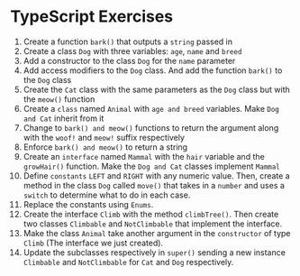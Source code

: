 # TypeScript Exercises

1. Create a function `bark()` that outputs a `string` passed in
2. Create a class `Dog` with three variables: `age`, `name` and `breed`
3. Add a constructor to the class `Dog` for the `name` parameter
4. Add access modifiers to the `Dog` class. And add the function `bark()` to the `Dog` class
5. Create the `Cat` class with the same parameters as the `Dog` class but with the `meow()` function
6. Create a `class` named `Animal` with `age and breed` variables. Make `Dog and Cat` inherit from it
7. Change to `bark() and meow()` functions to return the argument along with the `woof!` and `meow!` suffix respectively
8. Enforce `bark() and meow()` to return a string 
9. Create an `interface` named `Mammal` with the `hair` variable and the `growHair()` function. Make the `Dog and Cat` classes implement `Mammal` 
10. Define `constants` `LEFT` and `RIGHT` with any numeric value. Then, create a method in the class `Dog` called `move()` that takes in a `number` and uses a `switch` to determine what to do in each case.
11. Replace the constants using `Enums`.
12. Create the interface `Climb` with the method `climbTree()`. Then create two classes `Climbable` and `NotClimbable` that implement the interface.
13. Make the class `Animal` take another argument in the `constructor` of type `Climb` (The interface we just created).
14. Update the subclasses respectively in `super()` sending a new instance `Climbable` and `NotClimbable` for `Cat` and `Dog` respectively.